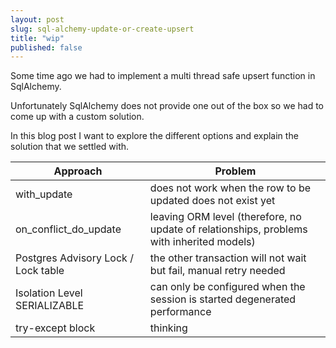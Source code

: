 ```yaml
---
layout: post
slug: sql-alchemy-update-or-create-upsert
title: "wip"
published: false
---
```


Some time ago we had to implement a multi thread safe upsert function in SqlAlchemy.


Unfortunately SqlAlchemy does not provide one out of the box so we had to come up with a custom solution.

In this blog post I want to explore the different options and explain the solution that we settled with.





| Approach                            | Problem                                                                                   |
|-------------------------------------|-------------------------------------------------------------------------------------------|
| with_update                         | does not work when the row to be updated does not exist yet                               |
| on_conflict_do_update               | leaving ORM level (therefore, no update of relationships, problems with inherited models) |
| Postgres Advisory Lock / Lock table | the other transaction will not wait but fail, manual retry needed                         |
| Isolation Level SERIALIZABLE        | can only be configured when the session is started  degenerated performance               |
| try-except block                    | thinking                                                                                  |